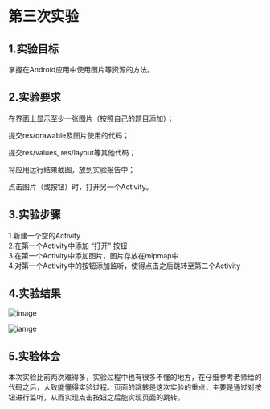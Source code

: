 # 第三次实验

## 1.实验目标

掌握在Android应用中使用图片等资源的方法。

## 2.实验要求

在界面上显示至少一张图片（按照自己的题目添加）；

提交res/drawable及图片使用的代码；

提交res/values, res/layout等其他代码；

将应用运行结果截图，放到实验报告中；

点击图片（或按钮）时，打开另一个Activity。

## 3.实验步骤
1.新建一个空的Activity<br />
2.在第一个Activity中添加 “打开” 按钮<br />
3.在第一个Activity中添加图片，图片存放在mipmap中<br />
4.对第一个Activity中的按钮添加监听，使得点击之后跳转至第二个Activity
## 4.实验结果
![image](https://github.com/Zhuangyupeng/android-labs-2018/blob/master/soft1614080902430/%E5%AE%9E%E9%AA%8C%E4%B8%89%E6%88%AA%E5%9B%BE1.png?raw=true)

![iamge](https://github.com/Zhuangyupeng/android-labs-2018/blob/master/soft1614080902430/%E5%AE%9E%E9%AA%8C%E4%B8%89%E6%88%AA%E5%9B%BE2.jpg?raw=true)

## 5.实验体会

本次实验比前两次难得多，实验过程中也有很多不懂的地方，在仔细参考老师给的代码之后，大致能懂得实验过程。页面的跳转是这次实验的重点，主要是通过对按钮进行监听，从而实现点击按钮之后能实现页面的跳转。
